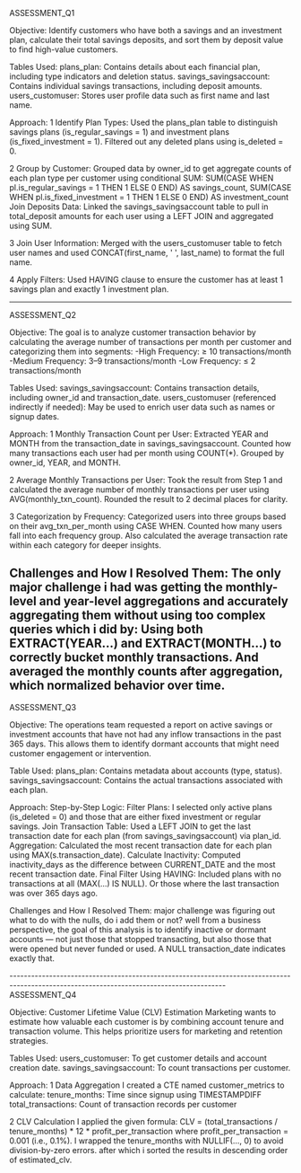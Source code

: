 ASSESSMENT_Q1

Objective:
Identify customers who have both a savings and an investment plan, calculate their total savings deposits, and sort them by deposit value to find high-value customers.

Tables Used:
	plans_plan: Contains details about each financial plan, including type indicators and deletion status.
	savings_savingsaccount: Contains individual savings transactions, including deposit amounts.
	users_customuser: Stores user profile data such as first name and last name.

Approach:
1 Identify Plan Types: 
	Used the plans_plan table to distinguish savings plans (is_regular_savings = 1) and investment plans (is_fixed_investment = 1). Filtered out any deleted plans using is_deleted = 0.

2 Group by Customer:
	Grouped data by owner_id to get aggregate counts of each plan type per customer using conditional SUM:
SUM(CASE WHEN pl.is_regular_savings = 1 THEN 1 ELSE 0 END) AS savings_count,
SUM(CASE WHEN pl.is_fixed_investment = 1 THEN 1 ELSE 0 END) AS investment_count
Join Deposits Data:
Linked the savings_savingsaccount table to pull in total_deposit amounts for each user using a LEFT JOIN and aggregated using SUM.

3 Join User Information:
	Merged with the users_customuser table to fetch user names and used CONCAT(first_name, ' ', last_name) to format the full name.

4 Apply Filters:
	Used HAVING clause to ensure the customer has at least 1 savings plan and exactly 1 investment plan.

------------------------------------------------------------------------------------------------------------------------------------------
ASSESSMENT_Q2

Objective:
The goal is to analyze customer transaction behavior by calculating the average number of transactions per month per customer and categorizing them into segments:
-High Frequency: ≥ 10 transactions/month
-Medium Frequency: 3–9 transactions/month
-Low Frequency: ≤ 2 transactions/month

Tables Used:
	savings_savingsaccount: Contains transaction details, including owner_id and transaction_date.
	users_customuser (referenced indirectly if needed): May be used to enrich user data such as names or signup dates.

Approach:
1 Monthly Transaction Count per User:
	Extracted YEAR and MONTH from the transaction_date in savings_savingsaccount.
	Counted how many transactions each user had per month using COUNT(*).
	Grouped by owner_id, YEAR, and MONTH.

2 Average Monthly Transactions per User:
	Took the result from Step 1 and calculated the average number of monthly transactions per user using AVG(monthly_txn_count).
	Rounded the result to 2 decimal places for clarity.

3 Categorization by Frequency:
	Categorized users into three groups based on their avg_txn_per_month using CASE WHEN.
	Counted how many users fall into each frequency group.
	Also calculated the average transaction rate within each category for deeper insights.

Challenges and How I Resolved Them:
	The only major challenge i had was getting the monthly-level and year-level aggregations and accurately aggregating them without using too complex queries which i did by: Using both EXTRACT(YEAR...) and EXTRACT(MONTH...) to correctly bucket monthly transactions.
					  And averaged the monthly counts after aggregation, which normalized behavior over time.
------------------------------------------------------------------------------------------------------------------------------------------
ASSESSMENT_Q3

Objective:
The operations team requested a report on active savings or investment accounts that have not had any inflow transactions in the past 365 days. This allows them to identify dormant accounts that might need customer engagement or intervention.

Table Used:
	plans_plan: Contains metadata about accounts (type, status).
	savings_savingsaccount: Contains the actual transactions associated with each plan.

Approach:
Step-by-Step Logic:
	Filter Plans: I selected only active plans (is_deleted = 0) and those that are either fixed investment or regular savings.
	Join Transaction Table: Used a LEFT JOIN to get the last transaction date for each plan (from savings_savingsaccount) via plan_id.
	Aggregation: Calculated the most recent transaction date for each plan using MAX(s.transaction_date).
	Calculate Inactivity: Computed inactivity_days as the difference between CURRENT_DATE and the most recent transaction date.
	Final Filter Using HAVING:
		Included plans with no transactions at all (MAX(...) IS NULL).
		Or those where the last transaction was over 365 days ago.

Challenges and How I Resolved Them:
	major challenge was figuring out what to do with the nulls, do i add them or not? well from a business perspective, the goal of this analysis is to identify inactive or dormant accounts — not just those that stopped transacting, but also those that were opened but never funded or used. A NULL transaction_date indicates exactly that.

------------------------------------------------------------------------------------------------------------------------------------------ASSESSMENT_Q4

Objective:
Customer Lifetime Value (CLV) Estimation
Marketing wants to estimate how valuable each customer is by combining account tenure and transaction volume. This helps prioritize users for marketing and retention strategies.

Tables Used:
	users_customuser: To get customer details and account creation date.
	savings_savingsaccount: To count transactions per customer.

 Approach:
1 Data Aggregation
	I created a CTE named customer_metrics to calculate:
		tenure_months: Time since signup using TIMESTAMPDIFF
		total_transactions: Count of transaction records per customer

2 CLV Calculation
	I applied the given formula:
		CLV = (total_transactions / tenure_months) * 12 * profit_per_transaction
		where profit_per_transaction = 0.001 (i.e., 0.1%).
		I wrapped the tenure_months with NULLIF(..., 0) to avoid division-by-zero errors.
		after which i sorted the results in descending order of estimated_clv.

